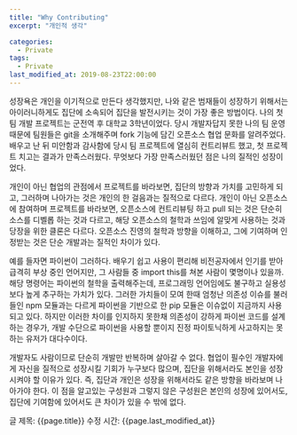 ```yaml
---
title: "Why Contributing"
excerpt: "개인적 생각"

categories:
  - Private
tags:
  - Private
last_modified_at: 2019-08-23T22:00:00
---
```


성장욕은 개인을 이기적으로 만든다 생각했지만, 나와 같은 범재들이 성장하기 위해서는 아이러니하게도 집단에 소속되어 집단을 발전시키는 것이 가장 좋은 방법이다. 나의 첫 팀 개발 프로젝트는 군전역 후 대학교 3학년이었다. 당시 개발자답지 못한 나의 팀 운영 때문에 팀원들은 git을 소개해주며 fork 기능에 담긴 오픈소스 협업 문화를 알려주었다. 배우고 난 뒤 미안함과 감사함에 당시 팀 프로젝트에 열심히 컨트리뷰트 했고, 첫 프로젝트 치고는 결과가 만족스러웠다. 무엇보다 가장 만족스러웠던 점은 나의 질적인 성장이었다. 

개인이 아닌 협업의 관점에서 프로젝트를 바라보면, 집단의 방향과 가치를 고민하게 되고, 그러하며 나아가는 것은 개인의 한 걸음과는 질적으로 다르다. 개인이 아닌 오픈소스에 참여하며 프로젝트를 바라보면, 오픈소스에 컨트리뷰팅 하고 pull 되는 것은 단순히 소스를 디벨롭 하는 것과 다르고, 해당 오픈소스의 철학과 쓰임에 알맞게 사용하는 것과 당장을 위한 클론은 다르다. 오픈소스 진영의 철학과 방향을 이해하고, 그에 기여하며 인정받는 것은 단순 개발과는 질적인 차이가 있다. 

예를 들자면 파이썬이 그러하다. 배우기 쉽고 사용이 편리해 비전공자에서 인기를 받아 급격히 부상 중인 언어지만, 그 사람들 중 import this를 쳐본 사람이 몇명이나 있을까. 해당 명령어는 파이썬의 철학을 출력해주는데, 프로그래밍 언어임에도 불구하고 실용성보다 높게 추구하는 가치가 있다. 그러한 가치들이 모여 한때 엄청난 의존성 이슈를 불러들인 npm 모듈과는 다르게 파이썬을 기반으로 한 pip 모듈은 이슈없이 지금까지 사용되고 있다. 하지만 이러한 차이를 인지하지 못한채 의존성이 강하게 파이썬 코드를 설계하는 경우가, 개발 수단으로 파이썬을 사용할 뿐이지 진정 파이토닉하게 사고하지는 못하는 유저가 대다수이다.

개발자도 사람이므로 단순히 개발만 반복하며 살아갈 수 없다. 협업이 필수인 개발자에게 자신을 질적으로 성장시킬 기회가 누구보다 많으며, 집단을 위해서라도 본인을 성장시켜야 할 이유가 있다. 즉, 집단과 개인은 성장을 위해서라도 같은 방향을 바라보며 나아가야 한다. 이 점을 알고있는 구성원과 그렇지 않은 구성원은 본인의 성장에 있어서도, 집단에 기여함에 있어서도 큰 차이가 있을 수 밖에 없다.


글 제목: {{page.title}}
수정 시간: {{page.last_modified_at}}
